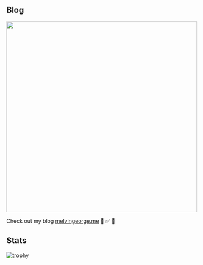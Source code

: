 ## Blog

[<img width="500" src="[https://melvingeorge.me/metame.png](https://res.cloudinary.com/df8e3k5he/image/upload/blog/metame_181fd8c1df.webp)"/>](https://melvingeorge.me)
 

Check out my blog [melvingeorge.me](https://melvingeorge.me) 🚀 ✅ 🦄

## Stats
[![trophy](https://github-profile-trophy.vercel.app/?username=melvin2016&column=3&margin-w=15&margin-h=15&theme=onedark)](https://github.com/ryo-ma/github-profile-trophy)
 
 
